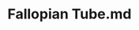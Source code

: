 ---
title: Fallopian Tube.md
release_version: v1.2
model_type: asct-b
description: '[Anatomical Structures, Cell Types, plus Biomarkers (ASCT+B) tables](https://hubmapconsortium.github.io/ccf/pages/ccf-anatomical-structures.html) aim to capture the nested *part_of* structure of anatomical human body parts, the typology of cells, and biomarkers used to identify cell types. The tables are authored and reviewed by an international team of experts.'
creators:
  - 0000-0003-1980-6840
  - 0000-0001-8034-7685
project_leads:
  - 0000-0002-3321-6137
reviewers:
  - 0000-0001-7655-4833
creation_date: 2022-05-06T00:00:00
license: CC BY 4.0
publisher:  HuBMAP 
funder:  National Institutes of Health 
award_number:  OT2OD026671 
hubmap_id:  HBM522.SVHM.477 
datatable: asct-b_vh_fallopian_tube.csv
doi: https://doi.org/10.48539/HBM522.SVHM.477
---